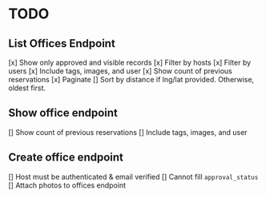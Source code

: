 # TODO

## List Offices Endpoint
[x] Show only approved and visible records
[x] Filter by hosts
[x] Filter by users
[x] Include tags, images, and user
[x] Show count of previous reservations
[x] Paginate
[] Sort by distance if lng/lat provided. Otherwise, oldest first.
## Show office endpoint
[] Show count of previous reservations
[] Include tags, images, and user
## Create office endpoint
[] Host must be authenticated & email verified
[] Cannot fill `approval_status`
[] Attach photos to offices endpoint
